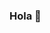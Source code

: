 ### Hola 👋

<!--
**Jkisner24/Jkisner24** is a ✨ _special_ ✨ repository because its `README.md` (this file) appears on your GitHub profile.

Here are some ideas to get you started:



- 🔭 Me encuentro trabajando con tecnologías como React, Javascript, Sql, Sequelize, MongoDB, Bootstrap, Css y Html. 
- 🌱 También estoy aprendiendo TypeScript.
- 👯 Mi objetivo es colaborar en un equipo de trabajo aportando conocimientos y la mejor predisposicion para lograr un objetivo.
- 💬 Si te interesa mi perfil podés preguntarme sobre los proyectos en los que trabajé. 
- 📫 Puedes contartarme vía mail: Julikisner@gmail.com o en linkedin me encontrás como Julian Kisner 


-->
